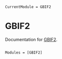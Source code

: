 ```@meta
CurrentModule = GBIF2
```

# GBIF2

Documentation for [GBIF2](https://github.com/rafaqz/GBIF2.jl).

```@index
```

```@autodocs
Modules = [GBIF2]
```
